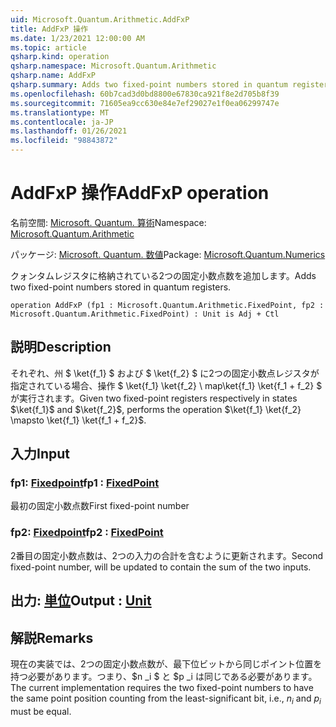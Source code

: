 ```yaml
---
uid: Microsoft.Quantum.Arithmetic.AddFxP
title: AddFxP 操作
ms.date: 1/23/2021 12:00:00 AM
ms.topic: article
qsharp.kind: operation
qsharp.namespace: Microsoft.Quantum.Arithmetic
qsharp.name: AddFxP
qsharp.summary: Adds two fixed-point numbers stored in quantum registers.
ms.openlocfilehash: 60b7cad3d0bd8800e67830ca921f8e2d705b8f39
ms.sourcegitcommit: 71605ea9cc630e84e7ef29027e1f0ea06299747e
ms.translationtype: MT
ms.contentlocale: ja-JP
ms.lasthandoff: 01/26/2021
ms.locfileid: "98843872"
---
```

# <a name="addfxp-operation"></a><span data-ttu-id="71da1-102">AddFxP 操作</span><span class="sxs-lookup"><span data-stu-id="71da1-102">AddFxP operation</span></span>

<span data-ttu-id="71da1-103">名前空間: [Microsoft. Quantum. 算術](xref:Microsoft.Quantum.Arithmetic)</span><span class="sxs-lookup"><span data-stu-id="71da1-103">Namespace: [Microsoft.Quantum.Arithmetic](xref:Microsoft.Quantum.Arithmetic)</span></span>

<span data-ttu-id="71da1-104">パッケージ: [Microsoft. Quantum. 数値](https://nuget.org/packages/Microsoft.Quantum.Numerics)</span><span class="sxs-lookup"><span data-stu-id="71da1-104">Package: [Microsoft.Quantum.Numerics](https://nuget.org/packages/Microsoft.Quantum.Numerics)</span></span>


<span data-ttu-id="71da1-105">クォンタムレジスタに格納されている2つの固定小数点数を追加します。</span><span class="sxs-lookup"><span data-stu-id="71da1-105">Adds two fixed-point numbers stored in quantum registers.</span></span>

```qsharp
operation AddFxP (fp1 : Microsoft.Quantum.Arithmetic.FixedPoint, fp2 : Microsoft.Quantum.Arithmetic.FixedPoint) : Unit is Adj + Ctl
```


## <a name="description"></a><span data-ttu-id="71da1-106">説明</span><span class="sxs-lookup"><span data-stu-id="71da1-106">Description</span></span>

<span data-ttu-id="71da1-107">それぞれ、州 $ \ket{f_1} $ および $ \ket{f_2} $ に2つの固定小数点レジスタが指定されている場合、操作 $ \ket{f_1} \ket{f_2} \ map\ket{f_1} \ket{f_1 + f_2} $ が実行されます。</span><span class="sxs-lookup"><span data-stu-id="71da1-107">Given two fixed-point registers respectively in states $\ket{f_1}$ and $\ket{f_2}$, performs the operation $\ket{f_1} \ket{f_2} \mapsto \ket{f_1} \ket{f_1 + f_2}$.</span></span>

## <a name="input"></a><span data-ttu-id="71da1-108">入力</span><span class="sxs-lookup"><span data-stu-id="71da1-108">Input</span></span>

### <a name="fp1--fixedpoint"></a><span data-ttu-id="71da1-109">fp1: [Fixedpoint](xref:Microsoft.Quantum.Arithmetic.FixedPoint)</span><span class="sxs-lookup"><span data-stu-id="71da1-109">fp1 : [FixedPoint](xref:Microsoft.Quantum.Arithmetic.FixedPoint)</span></span>

<span data-ttu-id="71da1-110">最初の固定小数点数</span><span class="sxs-lookup"><span data-stu-id="71da1-110">First fixed-point number</span></span>


### <a name="fp2--fixedpoint"></a><span data-ttu-id="71da1-111">fp2: [Fixedpoint](xref:Microsoft.Quantum.Arithmetic.FixedPoint)</span><span class="sxs-lookup"><span data-stu-id="71da1-111">fp2 : [FixedPoint](xref:Microsoft.Quantum.Arithmetic.FixedPoint)</span></span>

<span data-ttu-id="71da1-112">2番目の固定小数点数は、2つの入力の合計を含むように更新されます。</span><span class="sxs-lookup"><span data-stu-id="71da1-112">Second fixed-point number, will be updated to contain the sum of the two inputs.</span></span>



## <a name="output--unit"></a><span data-ttu-id="71da1-113">出力: [単位](xref:microsoft.quantum.lang-ref.unit)</span><span class="sxs-lookup"><span data-stu-id="71da1-113">Output : [Unit](xref:microsoft.quantum.lang-ref.unit)</span></span>



## <a name="remarks"></a><span data-ttu-id="71da1-114">解説</span><span class="sxs-lookup"><span data-stu-id="71da1-114">Remarks</span></span>

<span data-ttu-id="71da1-115">現在の実装では、2つの固定小数点数が、最下位ビットから同じポイント位置を持つ必要があります。つまり、$n _i $ と $p _i は同じである必要があります。</span><span class="sxs-lookup"><span data-stu-id="71da1-115">The current implementation requires the two fixed-point numbers to have the same point position counting from the least-significant bit, i.e., $n_i$ and $p_i$ must be equal.</span></span>